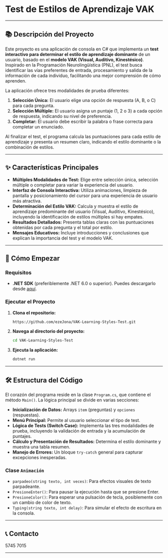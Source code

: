 
# Test de Estilos de Aprendizaje VAK

-----

## 📚 Descripción del Proyecto   

Este proyecto es una aplicación de consola en C\# que implementa un **test interactivo para determinar el estilo de aprendizaje dominante** de un usuario, basado en el **modelo VAK (Visual, Auditivo, Kinestésico)**. Inspirado en la Programación Neurolingüística (PNL), el test busca identificar las vías preferentes de entrada, procesamiento y salida de la información de cada individuo, facilitando una mejor comprensión de cómo aprenden.

La aplicación ofrece tres modalidades de prueba diferentes:

1.  **Selección Única:** El usuario elige una opción de respuesta (A, B, o C) para cada pregunta.
2.  **Selección Múltiple:** El usuario asigna un puntaje (1, 2 o 3) a cada opción de respuesta, indicando su nivel de preferencia.
3.  **Completar:** El usuario debe escribir la palabra o frase correcta para completar un enunciado.

Al finalizar el test, el programa calcula las puntuaciones para cada estilo de aprendizaje y presenta un resumen claro, indicando el estilo dominante o la combinación de estilos.

-----

## ✨ Características Principales

  * **Múltiples Modalidades de Test:** Elige entre selección única, selección múltiple o completar para variar la experiencia del usuario.
  * **Interfaz de Consola Interactiva:** Utiliza animaciones, limpieza de pantalla y posicionamiento del cursor para una experiencia de usuario más atractiva.
  * **Determinación del Estilo VAK:** Calcula y muestra el estilo de aprendizaje predominante del usuario (Visual, Auditivo, Kinestésico), incluyendo la identificación de estilos múltiples si hay empates.
  * **Resultados Detallados:** Presenta tablas claras con las puntuaciones obtenidas por cada pregunta y el total por estilo.
  * **Mensajes Educativos:** Incluye introducciones y conclusiones que explican la importancia del test y el modelo VAK.

-----

## 🚀 Cómo Empezar

### Requisitos

  * **.NET SDK** (preferiblemente .NET 6.0 o superior). Puedes descargarlo desde [aquí](https://dotnet.microsoft.com/download).

### Ejecutar el Proyecto

1.  **Clona el repositorio:**
    ```bash
    https://github.com/ezeJona/VAK-Learning-Styles-Test.git
    ```
2.  **Navega al directorio del proyecto:**
    ```bash
    cd VAK-Learning-Styles-Test
    ```

4.  **Ejecuta la aplicación:**
    ```bash
    dotnet run
    ```

-----

## 🛠️ Estructura del Código

El corazón del programa reside en la clase `Program.cs`, que contiene el método `Main()`. La lógica principal se divide en varias secciones:

  * **Inicialización de Datos:** Arrays `item` (preguntas) y `opciones` (respuestas).
  * **Menú Principal:** Permite al usuario seleccionar el tipo de test.
  * **Lógica de Tests (Switch Case):** Implementa las tres modalidades de prueba, incluyendo la validación de entrada y la acumulación de puntajes.
  * **Cálculo y Presentación de Resultados:** Determina el estilo dominante y muestra una tabla resumen.
  * **Manejo de Errores:** Un bloque `try-catch` general para capturar excepciones inesperadas.

### Clase `Animación` 

  * `parpadeo(string texto, int veces)`: Para efectos visuales de texto parpadeante.
  * `PresioneEnter()`: Para pausar la ejecución hasta que se presione Enter.
  * `PresioneColor()`: Para esperar una pulsación de tecla, posiblemente con un cambio de color de texto.
  * `Typing(string texto, int delay)`: Para simular el efecto de escritura en la consola.

------

## 📞 Contacto

5745 7015


-----
